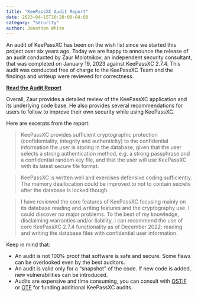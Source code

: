 ```yaml
---
title: "KeePassXC Audit Report"
date: 2023-04-15T10:20:00-04:00
category: "Security"
author: Jonathan White
---
```


An audit of KeePassXC has been on the wish list since we started this project over six years ago. Today we are happy to announce the release
of an audit conducted by Zaur Molotnikov, an independent security consultant, that was completed on January 19, 2023 against KeePassXC 2.7.4.
This audit was conducted free of charge to the KeePassXC Team and the findings and writeup were reviewed for correctness.

**[Read the Audit Report](http://localhost:1313/assets/pdf/KeePassXC-Review-V1-Molotnikov.pdf)**

<!--more-->

Overall, Zaur provides a detailed review of the KeePassXC application and its underlying code base. He also provides several recommendations
for users to follow to improve their own security while using KeePassXC.

Here are excerpts from the report:

> KeePassXC provides sufficient cryptographic protection (confidentiality, integrity and authenticity) to the confidential information
the user is storing in the database, given that the user selects a strong authentication method, e.g. a strong passphrase and a
confidential random key file, and that the user will use KeePassXC with its latest secure file format.

> KeePassXC is written well and exercises defensive coding sufficiently. The memory deallocation could be improved to not to contain
secrets after the database is locked though.

> I have reviewed the core features of KeePassXC focusing mainly on its database reading and writing features and the cryptography use.
I could discover no major problems. To the best of my knowledge, disclaiming warranties and/or liability, I can recommend the use of core 
KeePassXC 2.7.4 functionality as of December 2022: reading and writing the database files with confidential user information.

Keep in mind that:

* An audit is not 100% proof that software is safe and secure. Some flaws can be overlooked even by the best auditors.
* An audit is valid only for a “snapshot” of the code. If new code is added, new vulnerabilities can be introduced.
* Audits are expensive and time consuming, you can consult with [OSTIF](https://ostif.org/) or [OTF](https://www.opentech.fund/) for funding additional KeePassXC audits.

